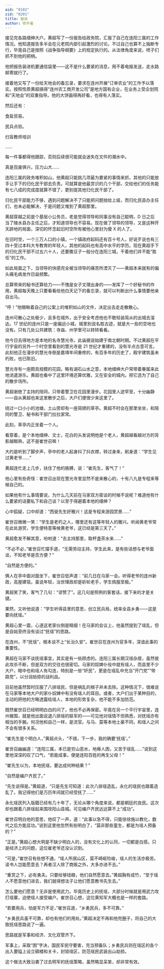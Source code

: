 ```yaml
---
aid: "0102"
zid: "0201"
title: 秘谈
author: 吹牛者
---
```


接见完各路缙绅大户。黄超写了一份报告给政务院，汇报了自己在连阳三属的工作情况。他知道报告多半会在元老院内部引起激烈的讨论。不过自己也算不上独断专行，毕竟自己是按照《战争指导纲要》上的规定执行的。从法律角度来说，喷子们抓不到他的把柄。

他把报告装进机要通信袋里――这不是什么要紧的消息，用不着电报发送，走水路邮寄就行了。

接着他又写了一份给天地会的备忘录，要求在连州开展“订单农业”的工作予以落实。按照性质黄超搞得“连州农工商开发公司”是地方国有企业，在业务上受企划院和“天地会”的双重指导。他的大饼画得再好看，也得有人落实。

然后还有：

食盐贸易。

民兵点验。

扫盲教师培训

……

每一件事都得他跟踪，否则后续很可能就会迷失在文件的潮水中。

真是百废俱兴，压力山大……

连阳三属的政务堆积如山，他黄超只能挑几项最为要紧的事情来抓，其他的只能放手让手下的归化民干部去负责。可就算是他最赏识的几个干部，交给他们的任务能有七八成的完成度就算不错了，更别提其他归化民干部了。

归化民干部能力不够，遇到问题解决不了只能把问题抛给上级，而归化民县办主任们，也未必能解决，于是问题又堆到了黄超那里。

黄超穿越之前是个基层小公务员，老是觉得领导和同事没有自己聪明，D 日之后当了陵水县办主任之后，才知道领导也不容易。现在做了领导的领导，又是这种开天辟地的局面，深切的怀念起旧时空所有被他心里封为傻 X 的人了。

在旧时空，一个三万人口的小镇，一个镇政府起码还有百十号人，好说歹说也有三四十受过本科大专教育的年轻人，其他的起码也有高中水平的学历。现在黄超手下的归化民干部不过五六十人，还要撒豆子一般分在连阳三城，干着他们并不能“胜任”的工作。

如此局面之下，当领导的快感完全被当领导的痛苦所湮灭了――黄超本来就有的偏头痛毛病发作日益频繁。

总算带来的秘书还算给力――不愧是女子文理出身的――发挥了一个好秘书的作用，黄超每天晚上只要看看给他白天记下的备忘录，就可以判断出什么事情要他亲自出马。

“呼！”他眼瞅着自己的公案上的堆积如山的文件，决定出去走走散散心。

连州可散心之处极少，且多在城外，出于安全考虑他也不敢轻装简从的出城去溜达。17 世纪的连州只是一座偏远小城，城里别说名胜古迹，就是大一些的空地也没有。只有几处公共建筑：寺庙、州学里可以转转看看。

他今日去得地方是本地的名寺慧光寺。此庙据说始建于南北朝时期。不过黄超在平行宇宙的另外一个时空里看到的慧光寺是 21 世纪才重建的，没有半点古意可言。此刻他正在漫步的慧光寺倒是嘉靖年间重修的，有百多年的历史了，殿宇建筑虽未朽败，也已陈旧。

慧光寺有一座颇具规模的花园，略有湖石山水之意，本地缙绅大户常带着眷属来此地消遣游乐。黄超也看中了这里环境还算优雅，又在安全的城内。把它选为了自己的散步场所。

黄超谢绝了主持的陪同，只带着警卫在花园里漫步。花园里人迹罕至，十分幽静――自从黄超也来这里散步之后，大户们便很少来这里了。

绕过一口小小的池塘，土山旁却有一座简陋的草亭。黄超不时会在那里坐坐，和陪同的警卫、秘书和干部门拉拉家常。

此刻，草亭内正坐着一个人。

看穿着，是个本地缙绅、文士，花白的头发说明他是个老人，黄超越看越对方的背影越眼熟，这不是崔世召嘛！

大约是听到了脚步声，亭中的老人起身抖了抖衣襟，转过身来，躬身道：“学生见过黄老爷……”

黄超连忙走上几步，扶住了他的胳膊，说：“崔先生，客气了！”

他心里有些奇怪：崔世召出现在慧光寺里显然不是来散心的，十有八九是专程来等候自己的。

如果他有什么事情要说，为什么几天前在马家双方密谈的时候不说呢？难道他有什么要紧的话要私下和自己谈？以至于得避着本地的缙绅？

心中狐疑，口中却道：“西叟先生好雅兴！这是专程来游园赏景……”

崔世召微微一笑：“学生是老朽之人，哪里还有这等年轻人的雅兴。听闻黄老爷常在此处游赏，学生便特意等候黄老爷，这已经是第三天了。”

黄超愈发不解其意，吩咐道：“去主持那里，取杯盏茶水来……”

“不必不必，”崔世召忙摆手道，“无需劳动主持，学生此来，是有些话想与老爷面谈，不知老爷是否方便？”

“自然是方便的。”

俩人在亭中面对面坐下，崔世召低声道：“前几日在马家一会。听得老爷的连州新政，高屋建瓴，虽说年轻，治世理政却是斫轮老手，学生佩服至极。”

黄超笑了笑，客气了几句：“谬赞了”。这几句是照例的客套话，接下来的才是关键。

果然，又听他说道：“学生听得县里的意思，创立民兵局，统率全县乡勇――这是要向抚瑶。”

黄超心里一震，心道这老家伙倒是精细！在马家的会议上，他虽然提到了瑶乱，但是自始至终没有谈过“抚瑶”的思路。

在连州，不“抚瑶”，根本谈不上“长治久安”。崔世召在连州为官多年，深谙此事的重要性。

黄超在马家不谈抚瑶事宜，其实是有一些顾虑的。连阳三属长期汉瑶杂居，虽然彼此攻杀不断，但是双方的交往也很密切。马家的奴婢仆役中就有瑶人，而县里不少大户，暗中也和瑶人有勾连，特别是一些“奸民”，更是在瑶乱中充当“开门党”“带路党”，以分润劫掠的战利品。

目前他虽然暂时压服了八排瑶民，但是祸乱的根子并未去除。这种情况下，很难说在马家等本地大户的家仆奴婢中有没有瑶人的耳目。或者，大户们出于某种目的，主动的把他的方略透露给瑶人，本地的形势复杂，他不能不多加防范。

既然崔世召已经明明白白的问了，他也不必再保密。毕竟在另一个平行宇宙里，连州被围，就是他出面说退八排瑶的联军的――可见他对瑶情不但熟悉，对抚瑶亦有相当的手腕。何况他和自己一样，是流官。与马、莫等本地土豪不同，和瑶人之间不会有很多关系。

“崔先生是个明白人，”黄超点头，“不错，下一步，我的确要‘抚瑶’。”

崔世召幽幽道：“连阳三属，本已是穷山恶水，地瘠人困，又苦于瑶乱……”说到这里他深深的叹了口气，“若能成事，便是连阳百姓的再生父母！”

“崔先生以为，本地抚瑶，要达成何种结果？”

“自然是编户齐民了。”

“先生说得是。”黄超道，“只是先生可知道：此次八排瑶造乱，永化的瑶民也跟着造乱了。我记得他们是万历年间就已经受抚了……”

永化瑶民列入版籍已经有几十年了，无论从哪个角度来说，都是朝廷的良民。这次却也跟着八排瑶起来围攻阳山县城。可见编户齐民远远算不上“成功”。

崔世召明白他的意思，他叹了一声，道：“此事以急不得，只能徐徐施以教化，数代之后方能显功。”说到这里他忽然有些明白了，“莫非那些童生，都是为瑶人预备的？”

“正是。”黄超心想大明是不缺少明白人的，没有文化上的认同，一切都是白搭。只是经济上的问题，这位崔老爷还没认识到。

“可是，”崔世召有些想不通，“瑶人所居山区，莫不崎岖险峻，瑶人的生活亦极苦。读书人岂能愿意去？再者汉人除了商贩之外，大多亦进不去。”

“重赏之下，必有勇夫。只要给够钱粮，他们自然愿意去。”黄超胸有成竹，“至于瑶人不愿意他们进去，我们就得想法子让他们愿意教书先生去。”

怎么要他们愿意？无非是使用武力。毕竟历史上的抚瑶，大部分时候就是用武力攻打瑶寨，迫使瑶人接受编户。崔世召心想，这位黄知军大概也是一样的套路。

“若要用兵，怕是军力不足，”崔世召道，“乡勇民兵，多不可靠。”

“乡勇民兵虽不可靠，却也有他们的用处。”黄超决定不再和他兜圈子，将自己的大致抚瑶思路说了一遍。

思路就是军事和经济、文化双管齐下。

军事上，采取“困”字决，国民军扼守要害，充当预备队；乡勇民兵则在瑶区的各个出入要隘上设立碉楼和关卡，封锁瑶区，防范瑶民武装出山劫掠。

这个做法大致沿袭了过去明军的抚瑶策略，虽然略显呆笨，却非常有效。
